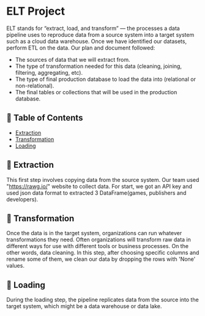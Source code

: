 # ELT Project

ELT stands for “extract, load, and transform” — the processes a data pipeline uses to reproduce data from a source system into a target system such as a cloud data warehouse.
Once we have identified our datasets, perform ETL on the data. Our plan and document followed:
- The sources of data that we will extract from.
- The type of transformation needed for this data (cleaning, joining, filtering, aggregating, etc).
- The type of final production database to load the data into (relational or non-relational).
- The final tables or collections that will be used in the production database.


## 📝 Table of Contents

- [Extraction](#extraction)
- [Transformation](#transformation)
- [Loading](#loading)

## 🧐 Extraction <a name = "extraction"></a>
This first step involves copying data from the source system.
Our team used "https://rawg.io/" website to collect data. For start, we got an API key and used json data format to extracted 3 DataFrame(games, publishers and developers).


## 🤯 Transformation <a name = "transformation"></a>

Once the data is in the target system, organizations can run whatever transformations they need. Often organizations will transform raw data in different ways for use with different tools or business processes. On the other words, data cleaning.
In this step, after choosing specific columns and rename some of them, we clean our data by dropping the rows with 'None' values.


## 🥳 Loading <a name = "loading"></a>

During the loading step, the pipeline replicates data from the source into the target system, which might be a data warehouse or data lake.
